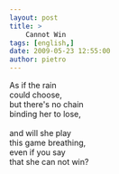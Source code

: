 ```yaml
---
layout: post
title: >
    Cannot Win
tags: [english,]
date: 2009-05-23 12:55:00
author: pietro
---
```

As if the rain<br/>could choose,<br/>but there's no chain<br/>binding her to lose,<br/><br/>and will she play<br/>this game breathing,<br/>even if you say<br/>that she can not win?
